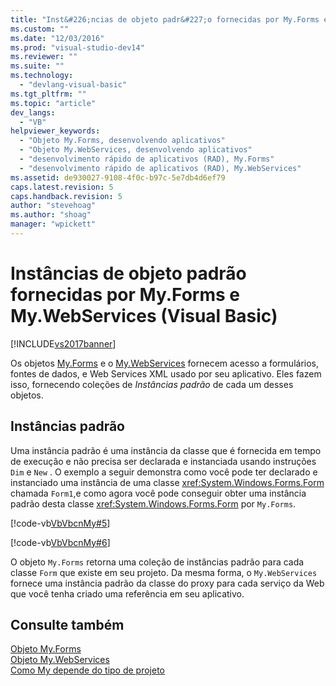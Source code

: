 ```yaml
---
title: "Inst&#226;ncias de objeto padr&#227;o fornecidas por My.Forms e My.WebServices (Visual Basic) | Microsoft Docs"
ms.custom: ""
ms.date: "12/03/2016"
ms.prod: "visual-studio-dev14"
ms.reviewer: ""
ms.suite: ""
ms.technology: 
  - "devlang-visual-basic"
ms.tgt_pltfrm: ""
ms.topic: "article"
dev_langs: 
  - "VB"
helpviewer_keywords: 
  - "Objeto My.Forms, desenvolvendo aplicativos"
  - "Objeto My.WebServices, desenvolvendo aplicativos"
  - "desenvolvimento rápido de aplicativos (RAD), My.Forms"
  - "desenvolvimento rápido de aplicativos (RAD), My.WebServices"
ms.assetid: de930027-9108-4f0c-b97c-5e7db4d6ef79
caps.latest.revision: 5
caps.handback.revision: 5
author: "stevehoag"
ms.author: "shoag"
manager: "wpickett"
---
```

# Inst&#226;ncias de objeto padr&#227;o fornecidas por My.Forms e My.WebServices (Visual Basic)
[!INCLUDE[vs2017banner](../../../csharp/includes/vs2017banner.md)]

Os objetos [My.Forms](../../../visual-basic/language-reference/objects/my-forms-object.md) e o [My.WebServices](../../../visual-basic/language-reference/objects/my-webservices-object.md) fornecem acesso a formulários, fontes de dados, e Web Services XML usado por seu aplicativo.  Eles fazem isso, fornecendo coleções de *Instâncias padrão* de cada um desses objetos.  
  
## Instâncias padrão  
 Uma instância padrão é uma instância da classe que é fornecida em tempo de execução e não precisa ser declarada e instanciada usando instruções  `Dim` e `New` .  O exemplo a seguir demonstra como você pode ter declarado e instanciado uma instância de uma classe <xref:System.Windows.Forms.Form> chamada `Form1`,e como agora você pode conseguir obter uma instância padrão desta classe <xref:System.Windows.Forms.Form> por `My.Forms`.  
  
 [!code-vb[VbVbcnMy#5](../../../visual-basic/developing-apps/development-with-my/codesnippet/VisualBasic/default-object-instances-provided-by-my-forms-and-my-webservices_1.vb)]  
  
 [!code-vb[VbVbcnMy#6](../../../visual-basic/developing-apps/development-with-my/codesnippet/VisualBasic/default-object-instances-provided-by-my-forms-and-my-webservices_2.vb)]  
  
 O objeto `My.Forms` retorna uma coleção de instâncias padrão para cada classe `Form` que existe em seu projeto.  Da mesma forma, o `My.WebServices` fornece uma instância padrão da classe do proxy para cada serviço da Web que você tenha criado uma referência em seu aplicativo.  
  
## Consulte também  
 [Objeto My.Forms](../../../visual-basic/language-reference/objects/my-forms-object.md)   
 [Objeto My.WebServices](../../../visual-basic/language-reference/objects/my-webservices-object.md)   
 [Como My depende do tipo de projeto](../../../visual-basic/developing-apps/development-with-my/how-my-depends-on-project-type.md)